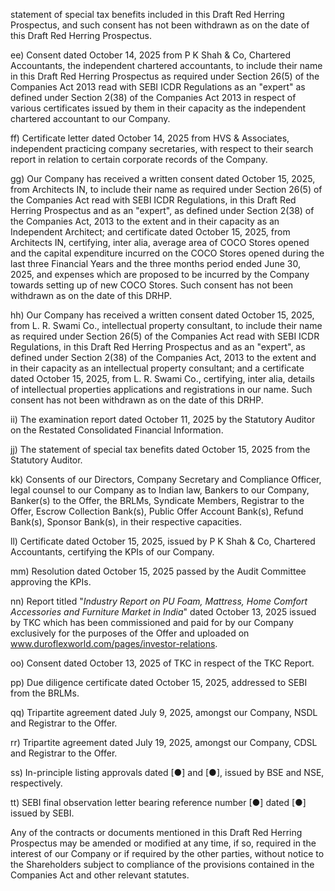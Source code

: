 statement of special tax benefits included in this Draft Red Herring Prospectus, and such consent has not been withdrawn as on the date of this Draft Red Herring Prospectus.

ee) Consent dated October 14, 2025 from P K Shah & Co, Chartered Accountants, the independent chartered accountants, to include their name in this Draft Red Herring Prospectus as required under Section 26(5) of the Companies Act 2013 read with SEBI ICDR Regulations as an "expert" as defined under Section 2(38) of the Companies Act 2013 in respect of various certificates issued by them in their capacity as the independent chartered accountant to our Company.

ff) Certificate letter dated October 14, 2025 from HVS & Associates, independent practicing company secretaries, with respect to their search report in relation to certain corporate records of the Company.

gg) Our Company has received a written consent dated October 15, 2025, from Architects IN, to include their name as required under Section 26(5) of the Companies Act read with SEBI ICDR Regulations, in this Draft Red Herring Prospectus and as an "expert", as defined under Section 2(38) of the Companies Act, 2013 to the extent and in their capacity as an Independent Architect; and certificate dated October 15, 2025, from Architects IN, certifying, inter alia, average area of COCO Stores opened and the capital expenditure incurred on the COCO Stores opened during the last three Financial Years and the three months period ended June 30, 2025, and expenses which are proposed to be incurred by the Company towards setting up of new COCO Stores. Such consent has not been withdrawn as on the date of this DRHP.

hh) Our Company has received a written consent dated October 15, 2025, from L. R. Swami Co., intellectual property consultant, to include their name as required under Section 26(5) of the Companies Act read with SEBI ICDR Regulations, in this Draft Red Herring Prospectus and as an "expert", as defined under Section 2(38) of the Companies Act, 2013 to the extent and in their capacity as an intellectual property consultant; and a certificate dated October 15, 2025, from L. R. Swami Co., certifying, inter alia, details of intellectual properties applications and registrations in our name. Such consent has not been withdrawn as on the date of this DRHP.

ii) The examination report dated October 11, 2025 by the Statutory Auditor on the Restated Consolidated Financial Information.

jj) The statement of special tax benefits dated October 15, 2025 from the Statutory Auditor.

kk) Consents of our Directors, Company Secretary and Compliance Officer, legal counsel to our Company as to Indian law, Bankers to our Company, Banker(s) to the Offer, the BRLMs, Syndicate Members, Registrar to the Offer, Escrow Collection Bank(s), Public Offer Account Bank(s), Refund Bank(s), Sponsor Bank(s), in their respective capacities.

ll) Certificate dated October 15, 2025, issued by P K Shah & Co, Chartered Accountants, certifying the KPIs of our Company.

mm) Resolution dated October 15, 2025 passed by the Audit Committee approving the KPIs.

nn) Report titled "*Industry Report on PU Foam, Mattress, Home Comfort Accessories and Furniture Market in India*" dated October 13, 2025 issued by TKC which has been commissioned and paid for by our Company exclusively for the purposes of the Offer and uploaded on www.duroflexworld.com/pages/investor-relations.

oo) Consent dated October 13, 2025 of TKC in respect of the TKC Report.

pp) Due diligence certificate dated October 15, 2025, addressed to SEBI from the BRLMs.

qq) Tripartite agreement dated July 9, 2025, amongst our Company, NSDL and Registrar to the Offer.

rr) Tripartite agreement dated July 19, 2025, amongst our Company, CDSL and Registrar to the Offer.

ss) In-principle listing approvals dated [●] and [●], issued by BSE and NSE, respectively.

tt) SEBI final observation letter bearing reference number [●] dated [●] issued by SEBI.

Any of the contracts or documents mentioned in this Draft Red Herring Prospectus may be amended or modified at any time, if so, required in the interest of our Company or if required by the other parties, without notice to the Shareholders subject to compliance of the provisions contained in the Companies Act and other relevant statutes.